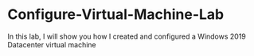 # Configure-Virtual-Machine-Lab
In this lab, I will show you how I created and configured a Windows 2019 Datacenter virtual machine
